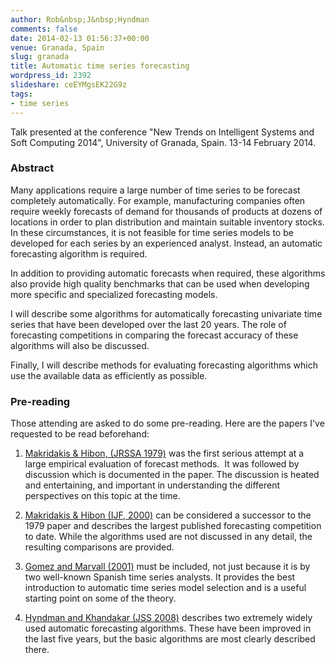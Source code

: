 ```yaml
---
author: Rob&nbsp;J&nbsp;Hyndman
comments: false
date: 2014-02-13 01:56:37+00:00
venue: Granada, Spain
slug: granada
title: Automatic time series forecasting
wordpress_id: 2392
slideshare: ceEYMgsEK22G9z
tags:
- time series
---
```


Talk presented at the conference "New Trends on Intelligent Systems and Soft Computing 2014", University of Granada, Spain. 13-14 February 2014.<!-- more -->

### Abstract

Many applications require a large number of time series to be forecast completely automatically. For example, manufacturing companies often require weekly forecasts of demand for thousands of products at dozens of locations in order to plan distribution and maintain suitable inventory stocks. In these circumstances, it is not feasible for time series models to be developed for each series by an experienced analyst. Instead, an automatic forecasting algorithm is required.

In addition to providing automatic forecasts when required, these algorithms also provide high quality benchmarks that can be used when developing more specific and specialized forecasting models.

I will describe some algorithms for automatically forecasting univariate time series that have been developed over the last 20 years. The role of forecasting competitions in comparing the forecast accuracy of these algorithms will also be discussed.

Finally, I will describe methods for evaluating forecasting algorithms which use the available data as efficiently as possible.

### Pre-reading

Those attending are asked to do some pre-reading. Here are the papers I've requested to be read beforehand:


  1. [Makridakis & Hibon, (JRSSA 1979)](http://www.jstor.org/stable/2345077) was the first serious attempt at a large empirical evaluation of forecast methods.  It was followed by discussion which is documented in the paper. The discussion is heated and entertaining, and important in understanding the different perspectives on this topic at the time.

  2. [Makridakis & Hibon (IJF, 2000)](http://www.forecastingprinciples.com/paperpdf/Makridakia-The%20M3%20Competition.pdf) can be considered a successor to the 1979 paper and describes the largest published forecasting competition to date. While the algorithms used are not discussed in any detail, the resulting comparisons are provided.

  3. [Gomez and Marvall (2001)](http://dx.doi.org/10.1002/9781118032978.ch7) must be included, not just because it is by two well-known Spanish time series analysts. It provides the best introduction to automatic time series model selection and is a useful starting point on some of the theory.

  4. [Hyndman and Khandakar (JSS 2008)](http://www.jstatsoft.org/v27/i03/paper) describes two extremely widely used automatic forecasting algorithms. These have been improved in the last five years, but the basic algorithms are most clearly described there.
